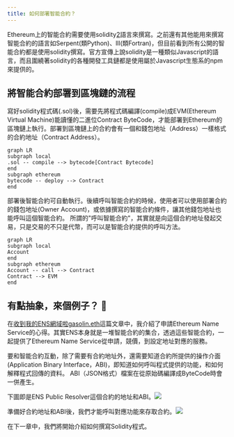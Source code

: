 ```yaml
---
title: 如何部署智能合約？
---
```


Ethereum上的智能合約需要使用solidity[2](https://www.gitbook.com/book/gasolin/learn-ethereum-dapp/edit#)語言來撰寫。之前還有其他能用來撰寫智能合約的語言如Serpent\(類Python\)、lll\(類Fortran\)，但目前看到所有公開的智能合約都是使用solidity撰寫。官方宣傳上說solidity是一種類似Javascript的語言，而且圍繞著solidity的各種開發工具鏈都是使用屬於Javascript生態系的npm來提供的。

## 將智能合約部署到區塊鏈的流程

寫好solidity程式碼\(.sol\)後，需要先將程式碼編譯\(compile\)成EVM\(Ethereum Virtual Machine\)能讀懂的二進位Contract ByteCode，才能部署到Ethereum的區塊鏈上執行。部署到區塊鏈上的合約會有一個和錢包地址（Address）一樣格式的合約地址（Contract Address）。

```mermaid
graph LR
subgraph local
.sol -- compile --> bytecode[Contract Bytecode]
end
subgraph ethereum
bytecode -- deploy --> Contract
end
```

部署後智能合約可自動執行。後續呼叫智能合約的時候，使用者可以使用部署合約的錢包地址\(Owner Account\)，或依據撰寫的智能合約條件，讓其他錢包地址也能呼叫這個智能合約。 所謂的"呼叫智能合約"，其實就是向這個合約地址發起交易，只是交易的不只是代幣，而可以是智能合約提供的呼叫方法。

```mermaid
graph LR
subgraph local
Account
end
subgraph ethereum
Account -- call --> Contract
Contract --> EVM
end
```

## 有點抽象，來個例子？ 🌰

在[收到我的ENS網域啦gasolin.eth](https://www.gitbook.com/book/gasolin/learn-ethereum-dapp/edit#)這篇文章中，我介紹了申請Ethereum Name Service的心得。其實ENS本身就是一堆智能合約的集合，透過這些智能合約，一起提供了Ethereum Name Service從申請，競價，到設定地址對應的服務。

要和智能合約互動，除了需要有合約地址外，還需要知道合約所提供的操作介面\(Application Binary Interface，ABI\)，即知道如何呼叫程式提供的功能，和如何解釋程式回傳的資料。 ABI（JSON格式）檔案在從原始碼編譯成ByteCode時會一併產生。

下圖即是ENS Public Resolver這個合約的地址和ABI。​![](https://i.imgur.com/y6jvpAUl.png)​

準備好合約地址和ABI後，我們才能呼叫對應功能來存取合約。​![](https://i.imgur.com/5550HgNl.png)​

在下一章中，我們將開始介紹如何撰寫Solidity程式。
